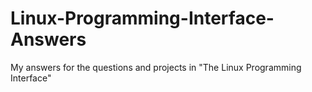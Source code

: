 # Linux-Programming-Interface-Answers
My answers for the questions and projects in "The Linux Programming Interface"
